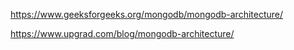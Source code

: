 
https://www.geeksforgeeks.org/mongodb/mongodb-architecture/

https://www.upgrad.com/blog/mongodb-architecture/
